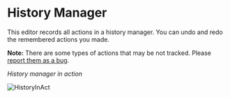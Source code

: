 # History Manager

This editor records all actions in a history manager. You can undo and redo the remembered actions you made.

**Note:** There are some types of actions that may be not tracked. Please [report them as a bug](https://github.com/WohlSoft/Moondust-Project/issues/new/choose).

_History manager in action_

![HistoryInAct](demos/demo-history.gif)
